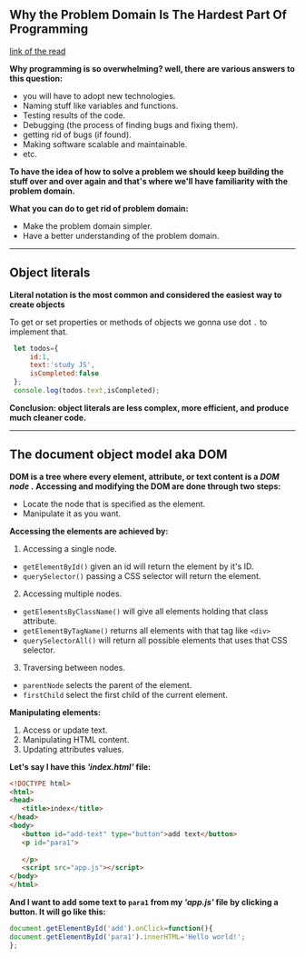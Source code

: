 ## Why the Problem Domain Is The Hardest Part Of Programming
[link of the read](https://simpleprogrammer.com/understanding-the-problem-domain-is-the-hardest-part-of-programming)

**Why programming is so overwhelming? well, there are various answers to this question:**

- you will have to adopt new technologies.
- Naming stuff like variables and functions.
- Testing results of the code.
- Debugging (the process of finding bugs and fixing them).
- getting rid of bugs (if found).
- Making software scalable and maintainable.
- etc.

**To have the idea of how to solve a problem we should keep building the stuff over and over again and that's where we'll have familiarity with the problem domain.**

**What you can do to get rid of problem domain:**
- Make the problem domain simpler.
- Have a better understanding of the problem domain.
***
## Object literals

**Literal notation is the most common and considered the easiest way to create objects**

To get or set properties or methods of objects we gonna use dot `.` to implement that.

```javascript
 let todos={
     id:1,
     text:'study JS',
     isCompleted:false
 };
 console.log(todos.text,isCompleted);
```
**Conclusion: object literals are less complex, more efficient, and produce much cleaner code.**
***

## The document object model aka DOM

**DOM is a tree where every element, attribute, or text content is a *DOM node* .** 
**Accessing and modifying the DOM are done through two steps:**
- Locate the node that is specified as the element.
- Manipulate it as you want.

**Accessing the elements are achieved by:**

 1. Accessing a single node.
  - `getElementById()` given an id will return the element by it's ID.
  - `querySelector()` passing a CSS selector will return the element.
 2. Accessing multiple nodes.
  - `getElementsByClassName()` will give all elements holding that class attribute.
  - `getElementByTagName()` returns all elements with that tag like `<div>`
  - `querySelectorAll()` will return all possible elements that uses that CSS selector.
 3. Traversing between nodes.
  - `parentNode` selects the parent of the element.
  - `firstChild` select the first child of the current element.

 **Manipulating elements:**
 1. Access or update text.
 1. Manipulating HTML content.
 1. Updating attributes values.


 **Let's say I have this *'index.html'* file:**
 
 ```html
 <!DOCTYPE html>
<html>
<head>
    <title>index</title>
</head>
<body>
    <button id="add-text" type="button">add text</button>
    <p id="para1">
    
    </p>
    <script src="app.js"></script>
</body>
</html>
 ```
 **And I want to add some text to `para1` from my *'app.js'* file by clicking a button. It will go like this:**

 ```javascript
 document.getElementById('add').onClick=function(){
 document.getElementById('para1').innerHTML='Hello world!';
 };

 ```